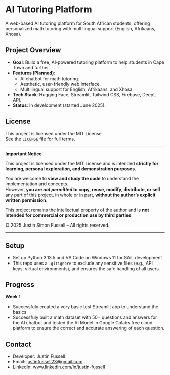 # AI Tutoring Platform

A web-based AI tutoring platform for South African students, offering personalized math tutoring with multilingual support (English, Afrikaans, Xhosa).

## Project Overview
- **Goal**: Build a free, AI-powered tutoring platform to help students in Cape Town and further.
- **Features (Planned)**:
  - AI chatbot for math tutoring.
  - Aesthetic, user-friendly web interface.
  - Multilingual support for English, Afrikaans, and Xhosa.
- **Tech Stack**: Hugging Face, Streamlit, Tailwind CSS, Firebase, DeepL API.
- **Status**: In development (started June 2025).

## License

This project is licensed under the MIT License.  
See the [`LICENSE`](./LICENSE) file for full terms.

---

**Important Notice**

This project is licensed under the MIT License and is intended **strictly for learning, personal exploration, and demonstration purposes**.

You are welcome to **view and study the code** to understand the implementation and concepts.  
However, **you are *not permitted* to copy, reuse, modify, distribute, or sell** any part of this project, in whole or in part, **without the author’s explicit written permission**.

This project remains the intellectual property of the author and is **not intended for commercial or production use by third parties**.

© 2025 Justin Simon Fussell – All rights reserved.

---

## Setup
- Set up Python 3.13.5 and VS Code on Windows 11 for SAiL development
- This repo uses a `.gitignore` to exclude any sensitive files (e.g., API keys, virtual environments), and ensures the safe handling of all users.

## Progress
**Week 1**
- Successfuly created a very basic test Streamlit app to understand the basics
- Successfuly built a math dataset with 50+ questions and answers for the AI chatbot and tested the AI Model in Google Colabs free cloud platform to ensure the correct and accurate answering of each question.

## Contact
- Developer: Justin Fussell
- Email: justinfussell23@gmail.com
- LinkedIn: www.linkedin.com/in/justin-fussell
